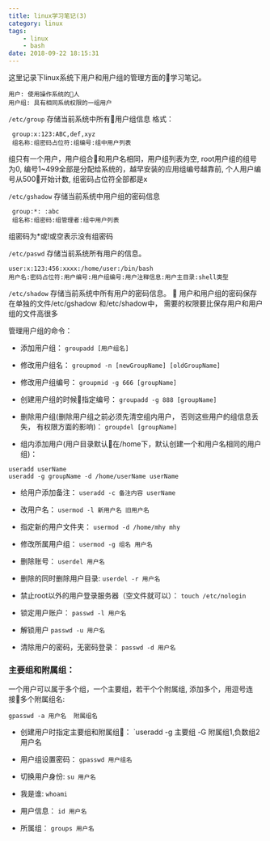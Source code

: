 ```yaml
---
title: linux学习笔记(3)
category: linux
tags:
	- linux
	- bash
date: 2018-09-22 18:15:31
---
```

这里记录下linux系统下用户和用户组的管理方面的学习笔记。
```
用户: 使用操作系统的人
用户组: 具有相同系统权限的一组用户
```
`/etc/group` 存储当前系统中所有用户组信息
格式：
```
 group:x:123:ABC,def,xyz
 组名称:组密码占位符:组编号:组中用户列表
```
组只有一个用户，用户组合和用户名相同，用户组列表为空,
root用户组的组号为0,
编号1~499全部是分配给系统的，越早安装的应用组编号越靠前,
个人用户编号从500开始计数,
组密码占位符全部都是x

`/etc/gshadow` 存储当前系统中用户组的密码信息
```
 group:*: :abc
 组名称:组密码:组管理者:组中用户列表
 ```

组密码为*或!或空表示没有组密码

`/etc/paswd` 存储当前系统所有用户的信息。
```
user:x:123:456:xxxx:/home/user:/bin/bash
用户名:密码占位符:用户编号:用户组编号:用户注释信息:用户主目录:shell类型
```
`/etc/shadow` 存储当前系统中所有用户的密码信息。

用户和用户组的密码保存在单独的文件/etc/gshadow 和/etc/shadow中， 需要的权限要比保存用户和用户组的文件高很多

管理用户组的命令：
- 添加用户组：
`groupadd [用户组名]`
- 修改用户组名：
`groupmod -n [newGroupName] [oldGroupName]`
- 修改用户组编号：
`groupmid -g 666 [groupName]`
- 创建用户组的时候指定编号：
`groupadd -g 888 [groupName]`
- 删除用户组(删除用户组之前必须先清空组内用户， 否则这些用户的组信息丢失， 有权限方面的影响)：
`groupdel [groupName]`

- 组内添加用户(用户目录默认在/home下，默认创建一个和用户名相同的用户组)：
```
useradd userName
useradd -g groupName -d /home/userName userName
```
- 给用户添加备注：
`useradd -c 备注内容 userName`
- 改用户名：
`usermod -l 新用户名 旧用户名`
- 指定新的用户文件夹：
`usermod -d /home/mhy mhy`
- 修改所属用户组：
`usermod -g 组名 用户名`
- 删除账号：
`userdel 用户名`
- 删除的同时删除用户目录:
`userdel -r 用户名`
- 禁止root以外的用户登录服务器（空文件就可以）：
`touch /etc/nologin`

- 锁定用户账户：
`passwd -l 用户名`
- 解锁用户
`passwd -u 用户名`
- 清除用户的密码，无密码登录：
`passwd -d 用户名`

### 主要组和附属组：
一个用户可以属于多个组，一个主要组，若干个个附属组, 添加多个，用逗号连接多个附属组名:
```
gpasswd -a 用户名  附属组名
```

- 创建用户时指定主要组和附属组：
`useradd -g 主要组 -G 附属组1,负数组2  用户名
- 用户组设置密码：
`gpasswd 用户组名`

- 切换用户身份:
`su 用户名`

- 我是谁:
`whoami`
- 用户信息：
`id 用户名`
- 所属组：
`groups 用户名`
